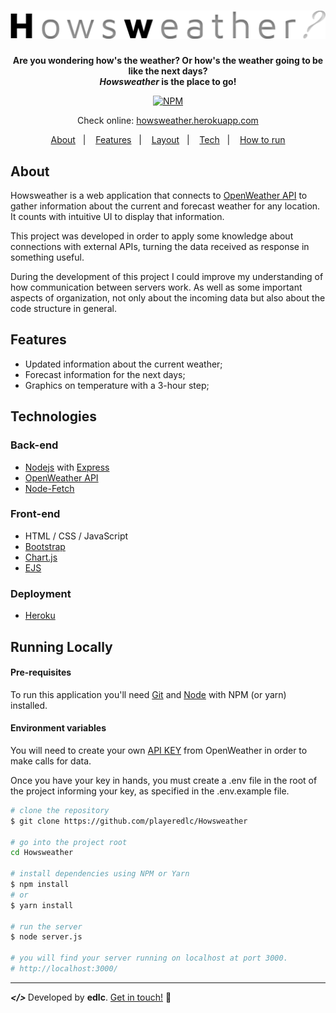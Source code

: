 <h1 align="center">
	<img src="https://github.com/playeredlc/Howsweather/blob/master/src/public/images/howsweather-logo.svg">
</h1>

<div align="center">

<strong>
	Are you wondering how's the weather? Or how's the weather going to be like the next days?<br>
	<i>Howsweather</i> is the place to go!
</strong>

[![NPM](https://img.shields.io/npm/l/react)](https://github.com/playeredlc/Howsweather/blob/master/LICENSE)

Check online: [howsweather.herokuapp.com](https://howsweather.herokuapp.com/)

[About](#about)&nbsp;&nbsp;&nbsp;|&nbsp;&nbsp;&nbsp;
[Features](#features)&nbsp;&nbsp;&nbsp;|&nbsp;&nbsp;&nbsp;
[Layout](#layout)&nbsp;&nbsp;&nbsp;|&nbsp;&nbsp;&nbsp;
[Tech](#technologies)&nbsp;&nbsp;&nbsp;|&nbsp;&nbsp;&nbsp;
[How to run](#running-locally)

</div>

## About
Howsweather is a web application that connects to [OpenWeather API](https://openweathermap.org/api) to gather information about the current and forecast weather for any location. It counts with intuitive UI to display that information.

This project was developed in order to apply some knowledge about connections with external APIs, turning the data received as response in something useful.

During the development of this project I could improve my understanding of how communication between servers work. As well as some important aspects of organization, not only about the incoming data but also about the code structure in general.

## Features
* Updated information about the current weather;
* Forecast information for the next days;
* Graphics on temperature with a 3-hour step;

## Technologies

### Back-end
* [Nodejs](https://nodejs.org/en/) with [Express](https://expressjs.com/)
* [OpenWeather API](https://openweathermap.org/api)
* [Node-Fetch](https://www.npmjs.com/package/node-fetch)

### Front-end
* HTML / CSS / JavaScript
* [Bootstrap](https://getbootstrap.com/)
* [Chart.js](https://www.chartjs.org/)
* [EJS](https://ejs.co/)

### Deployment
* [Heroku](https://devcenter.heroku.com/)

## Running Locally
#### Pre-requisites
To run this application you'll need [Git](https://git-scm.com/book/en/v2/Getting-Started-Installing-Git) and [Node](https://nodejs.org/en/download/) with NPM (or yarn) installed.

#### Environment variables
You will need to create your own [API KEY](https://openweathermap.org/appid#apikey) from OpenWeather in order to make calls for data.

Once you have your key in hands, you must create a .env file in the root of the project informing your key, as specified in the .env.example file.

```bash
# clone the repository
$ git clone https://github.com/playeredlc/Howsweather

# go into the project root
cd Howsweather

# install dependencies using NPM or Yarn
$ npm install
# or
$ yarn install

# run the server
$ node server.js

# you will find your server running on localhost at port 3000.
# http://localhost:3000/

```

<hr>

<strong><i> </> </i></strong> Developed by <strong>edlc</strong>. [Get in touch!](https://github.com/playeredlc) :metal:

<br>